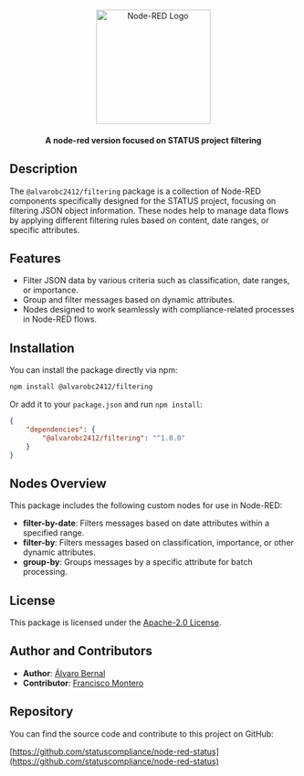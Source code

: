# <picture>

<div align=center>
  <img src ="https://avatars.githubusercontent.com/u/151918147?s=200&v=4" width="200px"  heigth="200px" alt="Node-RED Logo"></img></picture>
</div>
<h4 align="center">A node-red version focused on STATUS project filtering</h4>

## Description

The `@alvarobc2412/filtering` package is a collection of Node-RED components specifically designed for the STATUS project, focusing on filtering JSON object information. These nodes help to manage data flows by applying different filtering rules based on content, date ranges, or specific attributes.

## Features

-   Filter JSON data by various criteria such as classification, date ranges, or importance.
-   Group and filter messages based on dynamic attributes.
-   Nodes designed to work seamlessly with compliance-related processes in Node-RED flows.

## Installation

You can install the package directly via npm:

```bash
npm install @alvarobc2412/filtering
```

Or add it to your `package.json` and run `npm install`:

```json
{
    "dependencies": {
        "@alvarobc2412/filtering": "^1.0.0"
    }
}
```

## Nodes Overview

This package includes the following custom nodes for use in Node-RED:

-   **filter-by-date**: Filters messages based on date attributes within a specified range.
-   **filter-by**: Filters messages based on classification, importance, or other dynamic attributes.
-   **group-by**: Groups messages by a specific attribute for batch processing.

## License

This package is licensed under the [Apache-2.0 License](LICENSE).

## Author and Contributors

-   **Author**: [Álvaro Bernal](https://github.com/alvarobernal2412)
-   **Contributor**: [Francisco Montero](https://github.com/FJMonteroInformatica)

## Repository

You can find the source code and contribute to this project on GitHub:

[https://github.com/statuscompliance/node-red-status](https://github.com/statuscompliance/node-red-status)
